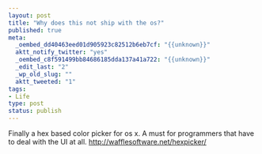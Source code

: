 ```yaml
---
layout: post
title: "Why does this not ship with the os?"
published: true
meta:
  _oembed_dd40463eed01d905923c82512b6eb7cf: "{{unknown}}"
  aktt_notify_twitter: "yes"
  _oembed_c8f591499bb84686185dda137a41a722: "{{unknown}}"
  _edit_last: "2"
  _wp_old_slug: ""
  aktt_tweeted: "1"
tags:
- Life
type: post
status: publish
---
```


Finally a hex based color picker for os x. A must for programmers that have to deal with the UI at all. http://wafflesoftware.net/hexpicker/
